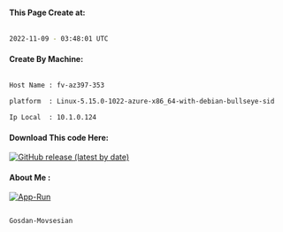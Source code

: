 
   
#### This Page Create at:

```bash

2022-11-09 - 03:48:01 UTC

```

#### Create By Machine:

```bash

Host Name : fv-az397-353

platform  : Linux-5.15.0-1022-azure-x86_64-with-debian-bullseye-sid

Ip Local  : 10.1.0.124

```
#### Download This code Here:

[![GitHub release (latest by date)](https://img.shields.io/github/v/release/Gosdan-Movsesian/Gosdan?style=for-the-badge&label=Download)](https://github.com/Gosdan-Movsesian/Gosdan/releases) 

</p> 

#### About Me :

[![App-Run](https://github.com/Gosdan-Movsesian/Gosdan/actions/workflows/App-Run.yml/badge.svg)](https://github.com/Gosdan-Movsesian/Gosdan/actions/workflows/App-Run.yml)

```bash

Gosdan-Movsesian

```

